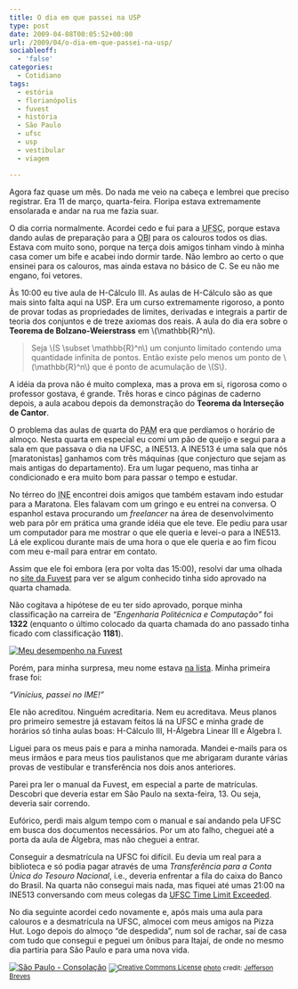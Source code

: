 ```yaml
---
title: O dia em que passei na USP
type: post
date: 2009-04-08T00:05:52+00:00
url: /2009/04/o-dia-em-que-passei-na-usp/
sociableoff:
  - 'false'
categories:
  - Cotidiano
tags:
  - estória
  - florianópolis
  - fuvest
  - história
  - São Paulo
  - ufsc
  - usp
  - vestibular
  - viagem

---
```

Agora faz quase um mês. Do nada me veio na cabeça e lembrei que preciso registrar. Era 11 de março, quarta-feira. Floripa estava extremamente ensolarada e andar na rua me fazia suar.

O dia corria normalmente. Acordei cedo e fui para a <acronym title="Universidade Federal de Santa Catarina">UFSC</acronym>, porque estava dando aulas de preparação para a <acronym title="Olimpíada Brasileira de Informática">OBI</acronym> para os calouros todos os dias. Estava com muito sono, porque na terça dois amigos tinham vindo à minha casa comer um bife e acabei indo dormir tarde. Não lembro ao certo o que ensinei para os calouros, mas ainda estava no básico de C. Se eu não me engano, foi vetores.

Às 10:00 eu tive aula de H-Cálculo III. As aulas de H-Cálculo são as que mais sinto falta aqui na USP. Era um curso extremamente rigoroso, a ponto de provar todas as propriedades de limites, derivadas e integrais a partir de teoria dos conjuntos e de treze axiomas dos reais. A aula do dia era sobre o **Teorema de Bolzano-Weierstrass** em \\(\mathbb{R}^n\\).

> Seja \\(S \subset \mathbb{R}^n\\) um conjunto limitado contendo uma quantidade infinita de pontos. Então existe pelo menos um ponto de \\(\mathbb{R}^n\\) que é ponto de acumulação de \\(S\\).

A idéia da prova não é muito complexa, mas a prova em si, rigorosa como o professor gostava, é grande. Três horas e cinco páginas de caderno depois, a aula acabou depois da demonstração do **Teorema da Interseção de Cantor**.

O problema das aulas de quarta do <acronym title="Programa Avançado de Matemática">PAM</acronym> era que perdíamos o horário de almoço. Nesta quarta em especial eu comi um pão de queijo e segui para a sala em que passava o dia na UFSC, a INE513. A INE513 é uma sala que nós [maratonistas] ganhamos com três máquinas (que conjecturo que sejam as mais antigas do departamento). Era um lugar pequeno, mas tinha ar condicionado e era muito bom para passar o tempo e estudar.

No térreo do <acronym title="Instituto de Informática e Estatística">INE</acronym> encontrei dois amigos que também estavam indo estudar para a Maratona. Eles falavam com um gringo e eu entrei na conversa. O espanhol estava procurando um _freelancer_ na área de desenvolvimento web para pôr em prática uma grande idéia que ele teve. Ele pediu para usar um computador para me mostrar o que ele queria e levei-o para a INE513. Lá ele explicou durante mais de uma hora o que ele queria e ao fim ficou com meu e-mail para entrar em contato.

Assim que ele foi embora (era por volta das 15:00), resolvi dar uma olhada no [site da Fuvest][1] para ver se algum conhecido tinha sido aprovado na quarta chamada.

Não cogitava a hipótese de eu ter sido aprovado, porque minha classificação na carreira de _“Engenharia Politécnica e Computação”_ foi **1322** (enquanto o último colocado da quarta chamada do ano passado tinha ficado com classificação **1181**).

[<img src="https://i1.wp.com/tiagomadeira.com/wp-content/uploads/2009/04/fuv.jpg?resize=500%2C483" alt="Meu desempenho na Fuvest" title="Meu desempenho na Fuvest" class="alignnone size-full wp-image-203" srcset="https://i1.wp.com/tiagomadeira.com/wp-content/uploads/2009/04/fuv.jpg?w=500&ssl=1 500w, https://i1.wp.com/tiagomadeira.com/wp-content/uploads/2009/04/fuv.jpg?resize=300%2C289&ssl=1 300w" sizes="(max-width: 500px) 100vw, 500px" data-recalc-dims="1" />][2]

Porém, para minha surpresa, meu nome estava [na lista][3]. Minha primeira frase foi:

_“Vinícius, passei no IME!”_

Ele não acreditou. Ninguém acreditaria. Nem eu acreditava. Meus planos pro primeiro semestre já estavam feitos lá na UFSC e minha grade de horários só tinha aulas boas: H-Cálculo III, H-Álgebra Linear III e Álgebra I.

Liguei para os meus pais e para a minha namorada. Mandei e-mails para os meus irmãos e para meus tios paulistanos que me abrigaram durante várias provas de vestibular e transferência nos dois anos anteriores.

Parei pra ler o manual da Fuvest, em especial a parte de matrículas. Descobri que deveria estar em São Paulo na sexta-feira, 13. Ou seja, deveria sair correndo.

Eufórico, perdi mais algum tempo com o manual e saí andando pela UFSC em busca dos documentos necessários. Por um ato falho, cheguei até a porta da aula de Álgebra, mas não cheguei a entrar.

Conseguir a desmatrícula na UFSC foi difícil. Eu devia um real para a biblioteca e só podia pagar através de uma _Transferência para a Conta Única do Tesouro Nacional_, i.e., deveria enfrentar a fila do caixa do Banco do Brasil. Na quarta não consegui mais nada, mas fiquei até umas 21:00 na INE513 conversando com meus colegas da [UFSC Time Limit Exceeded][4].

No dia seguinte acordei cedo novamente e, após mais uma aula para calouros e a desmatrícula na UFSC, almocei com meus amigos na Pizza Hut. Logo depois do almoço “de despedida”, num sol de rachar, saí de casa com tudo que consegui e peguei um ônibus para Itajaí, de onde no mesmo dia partiria para São Paulo e para uma nova vida.

<a href="http://www.flickr.com/photos/96921035@N00/3417439301/" title="São Paulo - Consolação" target="_blank"><img src="https://i2.wp.com/farm4.static.flickr.com/3331/3417439301_a9e9182374.jpg?w=604" alt="São Paulo - Consolação" border="0" data-recalc-dims="1" /></a>
<small><a href="http://creativecommons.org/licenses/by-nc-nd/2.0/" title="Attribution-NonCommercial-NoDerivs License" target="_blank"><img src="https://i0.wp.com/blog.tiagomadeira.com/wp-content/plugins/photo-dropper/images/cc.png?resize=16%2C16" alt="Creative Commons License" border="0" align="absmiddle" data-recalc-dims="1" /></a> <a href="http://www.photodropper.com/photos/" target="_blank">photo</a> credit: <a href="http://www.flickr.com/photos/96921035@N00/3417439301/" title="Jefferson Breves" target="_blank">Jefferson Breves</a></small>

 [1]: http://www.fuvest.br/
 [2]: https://i1.wp.com/tiagomadeira.com/wp-content/uploads/2009/04/fuv.jpg
 [3]: http://www.fuvest.br/vest2009/chamada4/62389409.stm
 [4]: http://maratona.ime.usp.br/resultados08/

